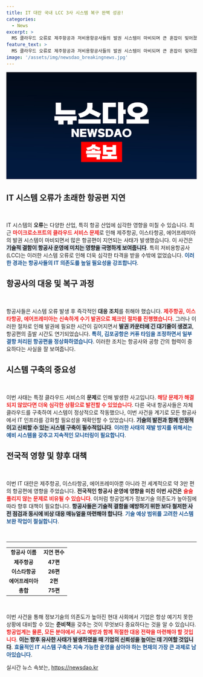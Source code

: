 ```yaml
---
title: IT 대란 국내 LCC 3사 시스템 복구 완벽 성공!
categories:
  - News
excerpt: >
  MS 클라우드 오류로 제주항공과 저비용항공사들의 발권 시스템이 마비되며 큰 혼잡이 빚어졌습니다. 12시간 만에 복구되었지만, 전 세계 3만 편의 항공편이 지연되어 우려가 커지고 있습니다. 클릭하여 자세한 현장을 확인하세요!
feature_text: >
  MS 클라우드 오류로 제주항공과 저비용항공사들의 발권 시스템이 마비되며 큰 혼잡이 빚어졌습니다. 12시간 만에 복구되었지만, 전 세계 3만 편의 항공편이 지연되어 우려가 커지고 있습니다. 클릭하여 자세한 현장을 확인하세요!
image: '/assets/img/newsdao_breakingnews.jpg'
---
```


<p><img src="/assets/img/newsdao_breakingnews.jpg" alt="cryptoinkorea 속보" /></p>

<h2 data-ke-size="size26">IT 시스템 오류가 초래한 항공편 지연</h2>

<p data-ke-size="size16">&nbsp;</p>

<p>IT 시스템의 <b>오류</b>는 다양한 산업, 특히 항공 산업에 심각한 영향을 미칠 수 있습니다. 최근 <b><span style="color: #ee2323;">마이크로소프트의 클라우드 서비스 문제</span></b>로 인해 제주항공, 이스타항공, 에어프레미아의 발권 시스템이 마비되면서 많은 항공편이 지연되는 사태가 발생했습니다. 이 사건은 <b><span style="background-color: #21538527;">기술적 결함이 항공사 운영에 미치는 영향을 극명하게 보여줍니다</span></b>. 특히 저비용항공사(LCC)는 이러한 시스템 오류로 인해 더욱 심각한 타격을 받을 수밖에 없었습니다. <b><span style="color: #1a5490;">이러한 경과는 항공사들의 IT 의존도를 높일 필요성을 강조합니다</span></b>.</p>

<h2 data-ke-size="size26">항공사의 대응 및 복구 과정</h2>

<p data-ke-size="size16">&nbsp;</p>

<p>항공사들은 시스템 오류 발생 후 즉각적인 <b>대응 조치</b>를 취해야 했습니다. <b><span style="color: #ee2323;">제주항공, 이스타항공, 에어프레미아는 신속하게 수기 발권으로 체크인 절차를 진행했습니다</span></b>. 그러나 이러한 절차로 인해 발권에 필요한 시간이 길어지면서 <b><span style="background-color: #21538527;">발권 카운터에 긴 대기줄이 생겼고</span></b>, 항공편의 출발 시간도 연기되었습니다. <b><span style="color: #1a5490;">특히, 김포공항은 커퓨 타임을 조정하면서 일부 결항 처리된 항공편을 정상화하였습니다</span></b>. 이러한 조치는 항공사와 공항 간의 협력이 중요하다는 사실을 잘 보여줍니다.</p>

<h2 data-ke-size="size26">시스템 구축의 중요성</h2>

<p data-ke-size="size16">&nbsp;</p>

<p>이번 사태는 특정 클라우드 서비스의 <b>문제</b>로 인해 발생한 사고입니다. <b><span style="color: #ee2323;">해당 문제가 해결되지 않았다면 더욱 심각한 상황으로 발전할 수 있었습니다</span></b>. 다른 국내 항공사들은 자체 클라우드를 구축하여 시스템이 정상적으로 작동했으나, 이번 사건을 계기로 모든 항공사에서 IT 인프라를 강화할 필요성을 재확인할 수 있었습니다. <b><span style="background-color: #21538527;">기술의 발전과 함께 안정적이고 신뢰할 수 있는 시스템 구축이 필수적입니다</span></b>. <b><span style="color: #1a5490;">이러한 사태의 재발 방지를 위해서는 예비 시스템을 갖추고 지속적인 모니터링이 필요합니다</span></b>.</p>

<h2 data-ke-size="size26">전국적 영향 및 향후 대책</h2>

<p data-ke-size="size16">&nbsp;</p>

<p>이번 IT 대란은 제주항공, 이스타항공, 에어프레미아뿐 아니라 전 세계적으로 약 3만 편의 항공편에 영향을 주었습니다. <b>전국적인 항공사 운영에 영향을 미친 이번 사건은</b> <b><span style="color: #ee2323;">술술 풀리지 않는 문제로 비유될 수 있습니다</span></b>. 이처럼 항공업계가 정보기술 의존도가 높아짐에 따라 향후 대책이 필요합니다. <b><span style="background-color: #21538527;">항공사들은 기술적 결함을 예방하기 위한 보다 철저한 사전 점검과 동시에 비상 대응 매뉴얼을 마련해야 합니다</span></b>. <b><span style="color: #1a5490;">기술 예상 범위를 고려한 시스템 보완 작업이 절실합니다</span></b>.</p>

<p data-ke-size="size16">&nbsp;</p>

<hr>

<table style="width: 100%; border-collapse: collapse;">
  <tr>
    <td style="text-align: center; height: 17px;"><b>항공사 이름</b></td>
    <td style="text-align: center; height: 17px;"><b>지연 편수</b></td>
  </tr>
  <tr>
    <td style="text-align: center; height: 17px;"><b>제주항공</b></td>
    <td style="text-align: center; height: 17px;"><b>47편</b></td>
  </tr>
  <tr>
    <td style="text-align: center; height: 17px;"><b>이스타항공</b></td>
    <td style="text-align: center; height: 17px;"><b>26편</b></td>
  </tr>
  <tr>
    <td style="text-align: center; height: 17px;"><b>에어프레미아</b></td>
    <td style="text-align: center; height: 17px;"><b>2편</b></td>
  </tr>
  <tr>
    <td style="text-align: center; height: 17px;"><b>총합</b></td>
    <td style="text-align: center; height: 17px;"><b>75편</b></td>
  </tr>
</table>

<p data-ke-size="size16">&nbsp;</p>

<p>이번 사건을 통해 정보기술의 의존도가 높아진 현대 사회에서 기업은 항상 예기치 못한 상황에 대비할 수 있는 <b>준비책</b>을 갖추는 것이 무엇보다 중요하다는 것을 알 수 있습니다. <b><span style="color: #ee2323;">항공업계는 물론, 모든 분야에서 사고 예방과 함께 적절한 대응 전략을 마련해야 할 것입니다</span></b>. <b><span style="background-color: #21538527;">이는 향후 유사한 사태가 발생하였을 때 기업의 신뢰성을 높이는 데 기여할 것입니다</span></b>. <b><span style="color: #1a5490;">효율적인 IT 시스템 구축은 지속 가능한 운영을 삼아야 하는 현재의 가장 큰 과제로 남아있습니다</span></b>.</p>
실시간 뉴스 속보는, <a href="https://newsdao.kr" rel="dofollow">https://newsdao.kr</a>


